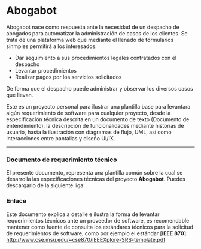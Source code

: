 # Abogabot

Abogabot nace como respuesta ante la necesidad de un despacho de abogados para automatizar la administración de casos de los clientes. Se trata de una plataforma web que mediante el llenado de formularios sinmples permitirá a los interesados:

- Dar seguimiento a sus procedimientos legales contratados con el despacho
- Levantar procedimientos 
- Realizar pagos por los servicios solicitados

De forma que el despacho puede administrar y observar los diversos casos que llevan.

Este es un proyecto personal para ilustrar una plantilla base para levantara algún requerimiento de software para cualquier proyecto, desde la especificación técnica descrita en un documento de texto (Documento de entendimiento), la descripción de funcionalidades mediante historias de usuario, hasta la ilustración con diagramas de flujo, UML,  así como interacciones entre pantallas y diseño UI/IX.

-------------------------------------------------------------

### Documento de requerimiento técnico
El presente documento, representa una plantilla común sobre la cual se desarrolla las especificaciones técnicas del proyecto **Abogabot**. Puedes descargarlo de la siguiente liga:

### Enlace

Este documento explica a detalle e ilustra la forma de levantar requerimientos técnicos ante un proveedor de software, es recomendable mantener como fuente de consulta los estándares técnicos para la solicitud de requerimientos de software, como por ejemplo el estándar [**IEEE 870**]: http://www.cse.msu.edu/~cse870/IEEEXplore-SRS-template.pdf



